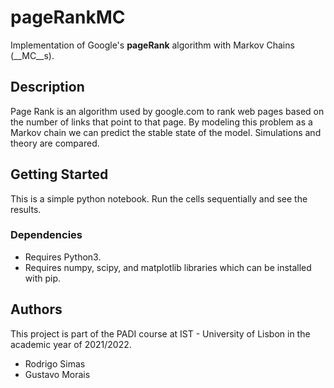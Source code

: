 # pageRankMC
Implementation of Google's __pageRank__ algorithm with Markov Chains (__MC__s).

## Description
Page Rank is an algorithm used by google.com to rank web pages based on the number of links that point to that page.
By modeling this problem as a Markov chain we can predict the stable state of the model.
Simulations and theory are compared.

## Getting Started
This is a simple python notebook. Run the cells sequentially and see the results.
### Dependencies

* Requires Python3.
* Requires numpy, scipy, and matplotlib libraries which can be installed with pip.

## Authors
This project is part of the PADI course at IST - University of Lisbon in the academic year of 2021/2022.
* Rodrigo Simas
* Gustavo Morais
